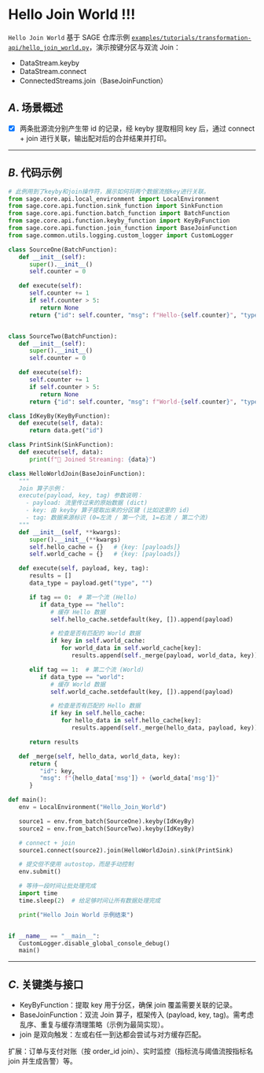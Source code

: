 # Hello Join World !!!

`Hello Join World` 基于 SAGE 仓库示例 [`examples/tutorials/transformation-api/hello_join_world.py`](https://github.com/intellistream/SAGE/blob/main/examples/tutorials/transformation-api/hello_join_world.py)，演示按键分区与双流 Join：

- DataStream.keyby
- DataStream.connect
- ConnectedStreams.join（BaseJoinFunction）

## *A*. 场景概述

- [x] 两条批源流分别产生带 id 的记录，经 keyby 提取相同 key 后，通过 connect + join 进行关联，输出配对后的合并结果并打印。

---

## *B*. 代码示例

```python title="examples/tutorials/transformation-api/hello_join_world.py" linenums="1"
# 此例用到了keyby和join操作符，展示如何将两个数据流按key进行关联。
from sage.core.api.local_environment import LocalEnvironment
from sage.core.api.function.sink_function import SinkFunction
from sage.core.api.function.batch_function import BatchFunction
from sage.core.api.function.keyby_function import KeyByFunction
from sage.core.api.function.join_function import BaseJoinFunction
from sage.common.utils.logging.custom_logger import CustomLogger

class SourceOne(BatchFunction):
   def __init__(self):
      super().__init__()
      self.counter = 0

   def execute(self):
      self.counter += 1
      if self.counter > 5:
         return None
      return {"id": self.counter, "msg": f"Hello-{self.counter}", "type": "hello"}


class SourceTwo(BatchFunction):
   def __init__(self):
      super().__init__()
      self.counter = 0

   def execute(self):
      self.counter += 1
      if self.counter > 5:
         return None
      return {"id": self.counter, "msg": f"World-{self.counter}", "type": "world"}

class IdKeyBy(KeyByFunction):
   def execute(self, data):
      return data.get("id")

class PrintSink(SinkFunction):
   def execute(self, data):
      print(f"🔗 Joined Streaming: {data}")

class HelloWorldJoin(BaseJoinFunction):
   """
   Join 算子示例：
   execute(payload, key, tag) 参数说明：
     - payload: 流里传过来的原始数据 (dict)
     - key: 由 keyby 算子提取出来的分区键 (比如这里的 id)
     - tag: 数据来源标识 (0=左流 / 第一个流, 1=右流 / 第二个流)
   """
   def __init__(self, **kwargs):
      super().__init__(**kwargs)
      self.hello_cache = {}   # {key: [payloads]}
      self.world_cache = {}   # {key: [payloads]}

   def execute(self, payload, key, tag):
      results = []
      data_type = payload.get("type", "")

      if tag == 0:  # 第一个流 (Hello)
         if data_type == "hello":
            # 缓存 Hello 数据
            self.hello_cache.setdefault(key, []).append(payload)

            # 检查是否有匹配的 World 数据
            if key in self.world_cache:
               for world_data in self.world_cache[key]:
                  results.append(self._merge(payload, world_data, key))

      elif tag == 1:  # 第二个流 (World)
         if data_type == "world":
            # 缓存 World 数据
            self.world_cache.setdefault(key, []).append(payload)

            # 检查是否有匹配的 Hello 数据
            if key in self.hello_cache:
               for hello_data in self.hello_cache[key]:
                  results.append(self._merge(hello_data, payload, key))

      return results

   def _merge(self, hello_data, world_data, key):
      return {
         "id": key,
         "msg": f"{hello_data['msg']} + {world_data['msg']}"
      }

def main():
   env = LocalEnvironment("Hello_Join_World")

   source1 = env.from_batch(SourceOne).keyby(IdKeyBy)
   source2 = env.from_batch(SourceTwo).keyby(IdKeyBy)

   # connect + join
   source1.connect(source2).join(HelloWorldJoin).sink(PrintSink)

   # 提交但不使用 autostop，而是手动控制
   env.submit()

   # 等待一段时间让批处理完成
   import time
   time.sleep(2)  # 给足够时间让所有数据处理完成

   print("Hello Join World 示例结束")


if __name__ == "__main__":
   CustomLogger.disable_global_console_debug()
   main()

```

---

## *C*. 关键类与接口

- KeyByFunction：提取 key 用于分区，确保 join 覆盖需要关联的记录。
- BaseJoinFunction：双流 Join 算子，框架传入 (payload, key, tag)。需考虑乱序、重复与缓存清理策略（示例为最简实现）。
- join 是双向触发：左或右任一到达都会尝试与对方缓存匹配。

扩展：订单与支付对账（按 order_id join）、实时监控（指标流与阈值流按指标名 join 并生成告警）等。
